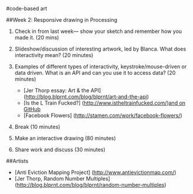 #code-based art

##Week 2: Responsive drawing in Processing 

1. Check in from last week— show your sketch and remember how you made it. (20 mins)

2. Slideshow/discussion of interesting artwork, led by Blanca. What does interactivity mean? (20 minutes)

3. Examples of different types of interactivity, keystroke/mouse-driven or data driven. What is an API and can you use it to access data? (20 minutes)
    * [Jer Thorp essay: Art & the API] (http://blog.blprnt.com/blog/blprnt/art-and-the-api)
    * [Is the L Train Fucked?] (http://www.istheltrainfucked.com/)[and on GitHub](https://github.com/jgv/is-the-L-train-fucked)
    * [Facebook Flowers] (http://stamen.com/work/facebook-flowers/)

4. Break (10 minutes)

5. Make an interactive drawing (80 minutes)

6. Share work and discuss (30 minutes)


##Artists
* [Anti Eviction Mapping Project] (http://www.antievictionmap.com/)
* [Jer Thorp, Random Number Multiples] (http://blog.blprnt.com/blog/blprnt/random-number-multiples)

